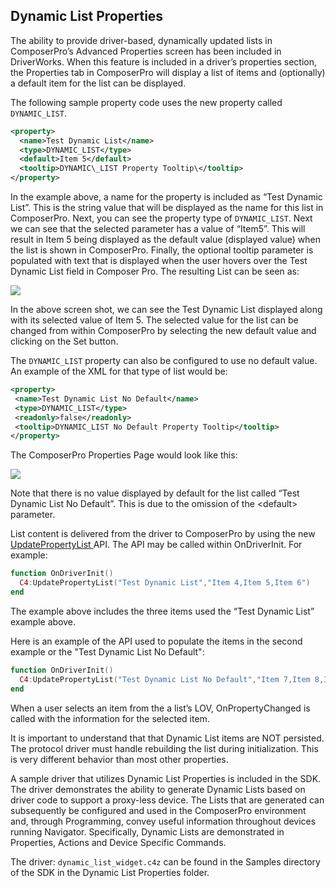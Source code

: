 ## Dynamic List Properties

The ability to provide driver-based, dynamically updated lists in ComposerPro’s Advanced Properties screen has been included in DriverWorks. When this feature is included in a driver’s properties section, the Properties tab in ComposerPro will display a list of items and (optionally) a default item for the list can be displayed. 

The following sample property code uses the new property called `DYNAMIC_LIST`.

```xml
<property>
  <name>Test Dynamic List</name>
  <type>DYNAMIC_LIST</type>
  <default>Item 5</default>
  <tooltip>DYNAMIC\_LIST Property Tooltip\</tooltip>
</property>
```

In the example above, a name for the property is included as “Test Dynamic List”. This is the string value that will be displayed as the name for this list in ComposerPro. Next, you can see the property type of `DYNAMIC_LIST`.  Next we can see that the selected parameter has a value of “Item5”. This will result in Item 5 being displayed as the default value (displayed value) when the list is shown in ComposerPro. Finally, the optional tooltip parameter is populated with text that is displayed when the user hovers over the Test Dynamic List field in Composer Pro. The resulting List can be seen as:

<img src="images/15_2-01.png"/>

In the above screen shot, we can see the Test Dynamic List displayed along with its selected value of Item 5. The selected value for the list can be changed from within ComposerPro by selecting the new default value and clicking on the Set button.

The `DYNAMIC_LIST` property can also be configured to use no default value. An example of the XML for that type of list would be:

```xml
<property>
 <name>Test Dynamic List No Default</name>
 <type>DYNAMIC_LIST</type>
 <readonly>false</readonly>
 <tooltip>DYNAMIC_LIST No Default Property Tooltip</tooltip>
</property>
```


The ComposerPro Properties Page would look like this:

<img src="images/15_2-02.png"/>


Note that there is no value displayed by default for the list called “Test Dynamic List No Default”. This is due to the omission of the \<default\> parameter. 

List content is delivered from the driver to ComposerPro by using the new [UpdatePropertyList ][1]API. The API may be called within OnDriverInit. For example:

```lua
function OnDriverInit()
  C4:UpdatePropertyList("Test Dynamic List","Item 4,Item 5,Item 6")
end
```

The example above includes the three items used the “Test Dynamic List” example above.

Here is an example of the API used to populate the items in the second example or the  "Test Dynamic List No Default":

```lua
function OnDriverInit()
  C4:UpdatePropertyList("Test Dynamic List No Default","Item 7,Item 8,Item 9")
end
```

When a user selects an item from the a list’s LOV, OnPropertyChanged is called with the information for the selected item. 

It is important to understand that that Dynamic List items are NOT persisted. The protocol driver must handle rebuilding the list during initialization. This is very different behavior than most other properties.


A sample driver that utilizes Dynamic List Properties is included in the SDK. The driver demonstrates the ability to generate Dynamic Lists based on driver code to support a proxy-less device. The Lists that are generated can subsequently be configured and used in the ComposerPro environment and, through Programming, convey useful information throughout devices running Navigator. Specifically, Dynamic Lists are demonstrated in Properties, Actions and Device Specific Commands.

The driver: `dynamic_list_widget.c4z` can be found in the Samples directory of the SDK in the Dynamic List Properties folder.



[1]:	https://snap-one.github.io/docs-driverworks-api/#properties-interface-updatepropertylist